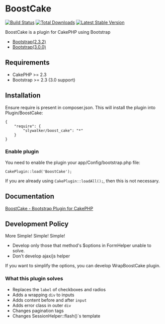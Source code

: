# BoostCake

[![Build Status](https://travis-ci.org/slywalker/cakephp-plugin-boost_cake.png)](https://travis-ci.org/slywalker/cakephp-plugin-boost_cake)
[![Total Downloads](https://poser.pugx.org/slywalker/boost_cake/d/total.png)](https://packagist.org/packages/slywalker/boost_cake)
[![Latest Stable Version](https://poser.pugx.org/slywalker/boost_cake/v/stable.png)](https://packagist.org/packages/slywalker/boost_cake)

BoostCake is a plugin for CakePHP using Bootstrap

* [Bootstrap(2.3.2)](http://getbootstrap.com/2.3.2/)
* [Bootstrap(3.0.0)](http://getbootstrap.com/)

## Requirements

* CakePHP >= 2.3
* Bootstrap >= 2.3 (3.0 support)

## Installation

Ensure require is present in composer.json. This will install the plugin into Plugin/BoostCake:

	{
		"require": {
			"slywalker/boost_cake": "*"
		}
	}

### Enable plugin

You need to enable the plugin your app/Config/bootstrap.php file:

`CakePlugin::load('BoostCake');`

If you are already using `CakePlugin::loadAll();`, then this is not necessary.

## Documentation

[BoostCake - Bootstrap Plugin for CakePHP](http://slywalker.github.io/cakephp-plugin-boost_cake/)

## Development Policy

More Simple! Simple! Simple!

* Develop only those that method's $options in FormHelper unable to solve.
* Don't develop ajax/js helper

If you want to simplify the options, you can develop WrapBoostCake plugin.

### What this plugin solves

* Replaces the `label` of checkboxes and radios
* Adds a wrapping `div` to inputs
* Adds content before and after `input`
* Adds error class in outer `div`
* Changes pagination tags
* Changes SessionHelper::flash()`s template
